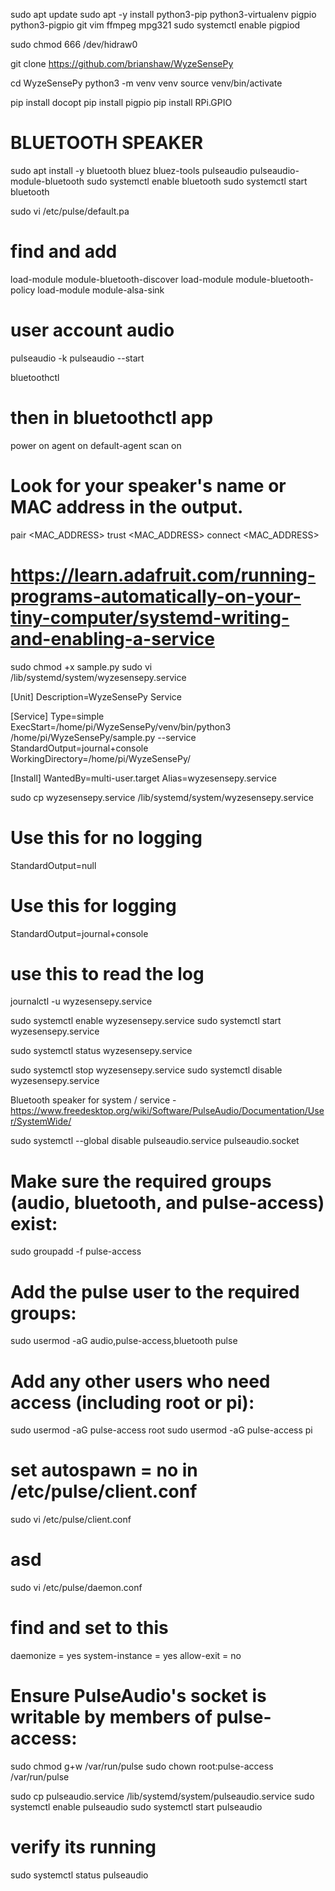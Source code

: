 sudo apt update
sudo apt -y install python3-pip python3-virtualenv pigpio python3-pigpio git vim ffmpeg mpg321
sudo systemctl enable pigpiod 

sudo chmod 666 /dev/hidraw0

git clone https://github.com/brianshaw/WyzeSensePy

cd WyzeSensePy
python3 -m venv venv
source venv/bin/activate

pip install docopt
pip install pigpio
pip install RPi.GPIO

# BLUETOOTH SPEAKER
sudo apt install -y bluetooth bluez bluez-tools pulseaudio pulseaudio-module-bluetooth
sudo systemctl enable bluetooth
sudo systemctl start bluetooth

sudo vi /etc/pulse/default.pa
# find and add
load-module module-bluetooth-discover
load-module module-bluetooth-policy
load-module module-alsa-sink


# user account audio
pulseaudio -k
pulseaudio --start

bluetoothctl
# then in bluetoothctl app
power on
agent on
default-agent
scan on
# Look for your speaker's name or MAC address in the output.
pair <MAC_ADDRESS>
trust <MAC_ADDRESS>
connect <MAC_ADDRESS>

# https://learn.adafruit.com/running-programs-automatically-on-your-tiny-computer/systemd-writing-and-enabling-a-service

sudo chmod +x sample.py
sudo vi /lib/systemd/system/wyzesensepy.service

[Unit]
Description=WyzeSensePy Service

[Service]
Type=simple
ExecStart=/home/pi/WyzeSensePy/venv/bin/python3 /home/pi/WyzeSensePy/sample.py --service
StandardOutput=journal+console
WorkingDirectory=/home/pi/WyzeSensePy/

[Install]
WantedBy=multi-user.target
Alias=wyzesensepy.service



sudo cp wyzesensepy.service /lib/systemd/system/wyzesensepy.service


# Use this for no logging
StandardOutput=null
# Use this for logging
StandardOutput=journal+console
# use this to read the log
journalctl -u wyzesensepy.service

sudo systemctl enable wyzesensepy.service
sudo systemctl start wyzesensepy.service


sudo systemctl status wyzesensepy.service

sudo systemctl stop wyzesensepy.service
sudo systemctl disable wyzesensepy.service



Bluetooth speaker for system / service - https://www.freedesktop.org/wiki/Software/PulseAudio/Documentation/User/SystemWide/

sudo systemctl --global disable pulseaudio.service pulseaudio.socket

# Make sure the required groups (audio, bluetooth, and pulse-access) exist:
sudo groupadd -f pulse-access
# Add the pulse user to the required groups:
sudo usermod -aG audio,pulse-access,bluetooth pulse
# Add any other users who need access (including root or pi):
sudo usermod -aG pulse-access root
sudo usermod -aG pulse-access pi

# set autospawn = no in /etc/pulse/client.conf
sudo vi /etc/pulse/client.conf
# asd
sudo vi /etc/pulse/daemon.conf
# find and set to this
daemonize = yes
system-instance = yes
allow-exit = no

# Ensure PulseAudio's socket is writable by members of pulse-access:
sudo chmod g+w /var/run/pulse
sudo chown root:pulse-access /var/run/pulse


sudo cp pulseaudio.service /lib/systemd/system/pulseaudio.service
sudo systemctl enable pulseaudio
sudo systemctl start pulseaudio

# verify its running
sudo systemctl status pulseaudio
